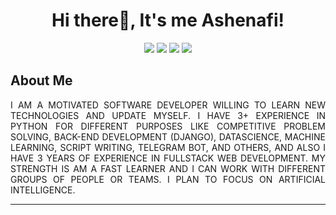 <h1 align=center> Hi there👋, It's me Ashenafi! </h1>
  
 <p align="center">
  <img src="https://img.shields.io/badge/Python%20Developer-➕-green?style=for-the-badge&logo=python&labelColor=ffff00&color=ffffff" />
    
  <img src="https://img.shields.io/badge/Competitive%20Programer-➕-green?style=for-the-badge&logo=acm&labelColor=red&color=ffffff" /> 
  <img src="https://img.shields.io/badge/fullstack%20web%20developer-➕-blue?style=for-the-badge&logo=acm&labelColor=red&color=ffffff" /> 
  <img src="https://img.shields.io/badge/Computer%20Engineer--blue?style=for-the-badge&logo=linux&logoColor=black&labelColor=green&color=ffffff" />
</p>

<h2>About Me</h2>
<p align="justify">I AM A MOTIVATED SOFTWARE DEVELOPER WILLING TO LEARN NEW TECHNOLOGIES AND UPDATE MYSELF. I HAVE 3+ EXPERIENCE IN PYTHON FOR DIFFERENT PURPOSES LIKE COMPETITIVE PROBLEM SOLVING, BACK-END DEVELOPMENT (DJANGO), DATASCIENCE, MACHINE LEARNING, SCRIPT WRITING, TELEGRAM BOT, AND OTHERS, AND ALSO  I HAVE 3 YEARS OF EXPERIENCE IN FULLSTACK WEB DEVELOPMENT.
MY STRENGTH IS AM A FAST LEARNER AND I CAN WORK WITH DIFFERENT GROUPS OF PEOPLE OR TEAMS. I PLAN TO FOCUS ON ARTIFICIAL INTELLIGENCE.</p>

<hr />
